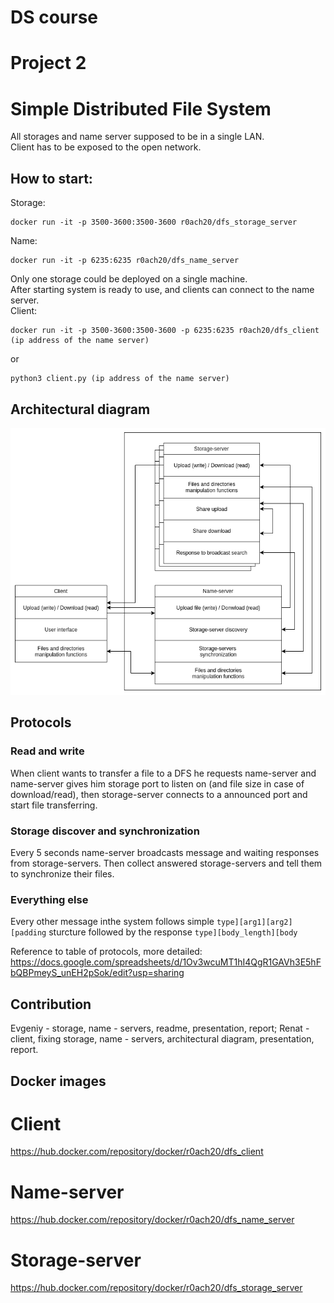 # DS course  
# Project 2  
# Simple Distributed File System 

All storages and name server supposed to be in a single LAN.  
Client has to be exposed to the open network.  


## How to start:  
Storage:  
```
docker run -it -p 3500-3600:3500-3600 r0ach20/dfs_storage_server
```
Name:  
```
docker run -it -p 6235:6235 r0ach20/dfs_name_server
```
Only one storage could be deployed on a single machine.  
After starting system is ready to use, and clients can connect to the name server.  
Client:  
```
docker run -it -p 3500-3600:3500-3600 -p 6235:6235 r0ach20/dfs_client (ip address of the name server)
```
or
```
python3 client.py (ip address of the name server)
```

## Architectural diagram
![diag](https://github.com/validolchik/ds_project2/blob/main/images/DS2.png)

## Protocols  
### Read and write  
When client wants to transfer a file to a DFS he requests name-server and name-server gives him storage port to listen on (and file size in case of download/read), then storage-server connects to a announced port and start file transferring.

### Storage discover and synchronization  
Every 5 seconds name-server broadcasts message and waiting responses from storage-servers. Then collect answered storage-servers and tell them to synchronize their files.

### Everything else
Every other message inthe system follows simple `type][arg1][arg2][padding` sturcture followed by the response `type][body_length][body`

Reference to table of protocols, more detailed: https://docs.google.com/spreadsheets/d/1Ov3wcuMT1hI4QgR1GAVh3E5hFbQBPmeyS_unEH2pSok/edit?usp=sharing  

## Contribution
Evgeniy - storage, name - servers, readme, presentation, report;
Renat - client, fixing storage, name - servers, architectural diagram, presentation, report.

## Docker images
# Client
https://hub.docker.com/repository/docker/r0ach20/dfs_client
# Name-server
https://hub.docker.com/repository/docker/r0ach20/dfs_name_server
# Storage-server
https://hub.docker.com/repository/docker/r0ach20/dfs_storage_server

